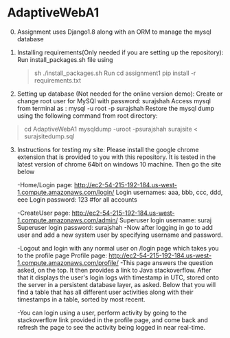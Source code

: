 # AdaptiveWebA1
0. Assignment uses Django1.8 along with an ORM to manage the mysql database

1. Installing requirements(Only needed if you are setting up the repository):
 Run install_packages.sh file using 
     >sh ./install_packages.sh
 Run 
     > cd assignment1
     > pip install -r requirements.txt

2. Setting up database (Not needed for the online version demo):
 Create or change root user for MySQl with password: surajshah
 Access mysql from terminal as : mysql -u root -p surajshah
 Restore the mysql dump using the following command from root directory:
 > cd AdaptiveWebA1 
 > mysqldump -uroot -psurajshah surajsite < surajsitedump.sql


3. Instructions for testing my site:
   Please install the google chrome extension that is provided to you with this repository. It is tested in the latest version of chrome 64bit on windows 10 machine. Then go the site below

   -Home/Login page: http://ec2-54-215-192-184.us-west-1.compute.amazonaws.com/login/
   Login usernames: aaa, bbb, ccc, ddd, eee 
   Login password: 123    #for all accounts
  
   -CreateUser page: http://ec2-54-215-192-184.us-west-1.compute.amazonaws.com/admin/
   Superuser login username: suraj
   Superuser login password: surajshah
   -Now after logging in go to add user and add a new system user by specifying username and password.

   -Logout and login with any normal user on /login page which takes you to the profile page
   Profile page: http://ec2-54-215-192-184.us-west-1.compute.amazonaws.com/profile/
   -This page answers the question asked, on the top. It then provides a link to Java stackoverflow. After that it displays the user's login logs with timestamp in UTC, stored onto the server in a persistent database layer, as asked. Below that you will find a table that has all different user activities along with their timestamps in a table, sorted by most recent. 

   -You can login using a user, perform activity by going to the stackoverflow link provided in the profile page, and come back and refresh the page to see the activity being logged in near real-time.


